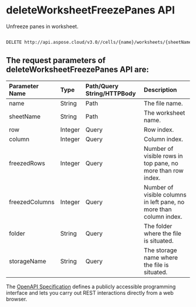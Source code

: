 # **deleteWorksheetFreezePanes API**

Unfreeze panes in worksheet. 

```bash

DELETE http://api.aspose.cloud/v3.0//cells/{name}/worksheets/{sheetName}/freezepanes

```

## The request parameters of **deleteWorksheetFreezePanes** API are: 

| Parameter Name | Type | Path/Query String/HTTPBody | Description | 
| :- | :- | :- |:- | 
|name|String|Path|The file name.|
|sheetName|String|Path|The worksheet name.|
|row|Integer|Query|Row index.|
|column|Integer|Query|Column index.|
|freezedRows|Integer|Query|Number of visible rows in top pane, no more than row index.|
|freezedColumns|Integer|Query|Number of visible columns in left pane, no more than column index.|
|folder|String|Query|The folder where the file is situated.|
|storageName|String|Query|The storage name where the file is situated.|


The [OpenAPI Specification](https://reference.aspose.cloud/cells/#/WorksheetsController/DeleteWorksheetFreezePanes) defines a publicly accessible programming interface and lets you carry out REST interactions directly from a web browser.
